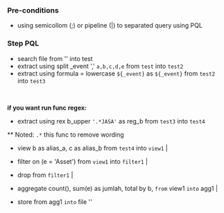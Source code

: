 ### Pre-conditions
- using semicollom (;) or pipeline (|) to separated query using PQL


### Step PQL
- search file from '' into test
- extract using split _event ',' `a,b,c,d,e` from `test` into `test2`
- extract using formula = lowercase `${_event}` as `${_event}` from `test2` into `test3`

<br>

**if you want run func regex:**
- extract using rex b_upper `'.*JASA'` as reg_b from `test3` into `test4`

** Noted: `.*` this func to remove wording

- view b as alias_a, c as alias_b from `test4` into `view1` |

- filter on (e = 'Asset') from `view1` into `filter1` |

- drop from `filter1` |

- aggregate count(), 
    sum(e) as jumlah, 
    total by b,
`from` view1
`into` agg1 |

- store from agg1
    `into` file ''